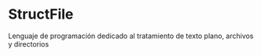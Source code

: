 # StructFile
Lenguaje de programación dedicado al tratamiento de texto plano, archivos y directorios

